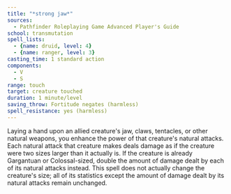 ```yaml
---
title: "*strong jaw*"
sources:
  - Pathfinder Roleplaying Game Advanced Player's Guide
school: transmutation
spell_lists:
  - {name: druid, level: 4}
  - {name: ranger, level: 3}
casting_time: 1 standard action
components:
  - V
  - S
range: touch
target: creature touched
duration: 1 minute/level
saving_throw: Fortitude negates (harmless)
spell_resistance: yes (harmless)
---
```


Laying a hand upon an allied creature's jaw, claws, tentacles, or other natural weapons, you enhance the power of that creature's natural attacks. Each natural attack that creature makes deals damage as if the creature were two sizes larger than it actually is. If the creature is already Gargantuan or Colossal-sized, double the amount of damage dealt by each of its natural attacks instead. This spell does not actually change the creature's size; all of its statistics except the amount of damage dealt by its natural attacks remain unchanged.

